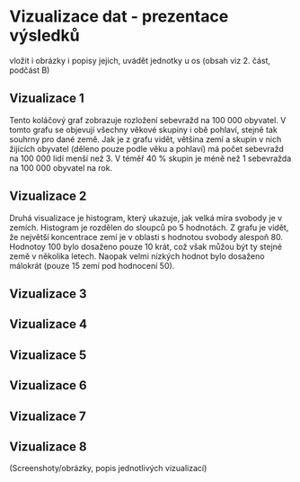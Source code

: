 # Vizualizace dat - prezentace výsledků
vložit i obrázky i popisy jejich, uvádět jednotky u os
(obsah viz 2. část, podčást B)

## Vizualizace 1

Tento koláčový graf zobrazuje rozložení sebevražd na 100 000 obyvatel. V tomto grafu se objevují všechny věkové skupiny i obě pohlaví, stejně tak souhrny pro dané země. Jak je z grafu vidět, většina zemí a skupin v nich žijících obyvatel (děleno pouze podle věku a pohlaví) má počet sebevražd na 100 000 lidí menší než 3. V téměř 40 % skupin je méně než 1 sebevražda na 100 000 obyvatel na rok.

## Vizualizace 2

Druhá visualizace je histogram, který ukazuje, jak velká míra svobody je v zemích. Histogram je rozdělen do sloupců po 5 hodnotách. Z grafu je vidět, že největší koncentrace zemí je v oblasti s hodnotou svobody alespoň 80. Hodnotoy 100 bylo dosaženo pouze 10 krát, což však můžou být ty stejné země v několika letech. Naopak velmi nízkých hodnot bylo dosaženo málokrát (pouze 15 zemí pod hodnocení 50).

## Vizualizace 3

## Vizualizace 4

## Vizualizace 5

## Vizualizace 6

## Vizualizace 7

## Vizualizace 8

(Screenshoty/obrázky, popis jednotlivých vizualizací)
